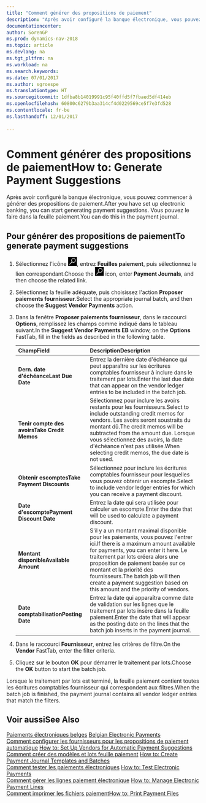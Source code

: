 ```yaml
---
title: "Comment générer des propositions de paiement"
description: "Après avoir configuré la banque électronique, vous pouvez commencer à générer des propositions de paiement. Vous pouvez le faire dans la feuille paiement."
documentationcenter: 
author: SorenGP
ms.prod: dynamics-nav-2018
ms.topic: article
ms.devlang: na
ms.tgt_pltfrm: na
ms.workload: na
ms.search.keywords: 
ms.date: 07/01/2017
ms.author: sgroespe
ms.translationtype: HT
ms.sourcegitcommit: 1dfba8b14019991c95f40ffd5f7fbaed5df414eb
ms.openlocfilehash: 60800c6279b3aa314cf4d0229569ce5f7e3fd528
ms.contentlocale: fr-be
ms.lasthandoff: 12/01/2017

---
```

# <a name="how-to-generate-payment-suggestions"></a><span data-ttu-id="31c65-104">Comment générer des propositions de paiement</span><span class="sxs-lookup"><span data-stu-id="31c65-104">How to: Generate Payment Suggestions</span></span>
<span data-ttu-id="31c65-105">Après avoir configuré la banque électronique, vous pouvez commencer à générer des propositions de paiement.</span><span class="sxs-lookup"><span data-stu-id="31c65-105">After you have set up electronic banking, you can start generating payment suggestions.</span></span> <span data-ttu-id="31c65-106">Vous pouvez le faire dans la feuille paiement.</span><span class="sxs-lookup"><span data-stu-id="31c65-106">You can do this in the payment journal.</span></span>  

## <a name="to-generate-payment-suggestions"></a><span data-ttu-id="31c65-107">Pour générer des propositions de paiement</span><span class="sxs-lookup"><span data-stu-id="31c65-107">To generate payment suggestions</span></span>  

1.  <span data-ttu-id="31c65-108">Sélectionnez l'icône ![Rechercher une page ou un état](../../media/ui-search/search_small.png "icône Rechercher une page ou un état"), entrez **Feuilles paiement**, puis sélectionnez le lien correspondant.</span><span class="sxs-lookup"><span data-stu-id="31c65-108">Choose the ![Search for Page or Report](../../media/ui-search/search_small.png "Search for Page or Report icon") icon, enter **Payment Journals**, and then choose the related link.</span></span>  
2.  <span data-ttu-id="31c65-109">Sélectionnez la feuille adéquate, puis choisissez l'action **Proposer paiements fournisseur**.</span><span class="sxs-lookup"><span data-stu-id="31c65-109">Select the appropriate journal batch, and then choose the **Suggest Vendor Payments** action.</span></span>  
3.  <span data-ttu-id="31c65-110">Dans la fenêtre **Proposer paiements fournisseur**, dans le raccourci **Options**, remplissez les champs comme indiqué dans le tableau suivant.</span><span class="sxs-lookup"><span data-stu-id="31c65-110">In the **Suggest Vendor Payments EB**  window, on the **Options** FastTab, fill in the fields as described in the following table.</span></span>  

    |<span data-ttu-id="31c65-111">Champ</span><span class="sxs-lookup"><span data-stu-id="31c65-111">Field</span></span>|<span data-ttu-id="31c65-112">Description</span><span class="sxs-lookup"><span data-stu-id="31c65-112">Description</span></span>|  
    |---------------------------------|---------------------------------------|  
    |<span data-ttu-id="31c65-113">**Dern. date d'échéance**</span><span class="sxs-lookup"><span data-stu-id="31c65-113">**Last Due Date**</span></span>|<span data-ttu-id="31c65-114">Entrez la dernière date d'échéance qui peut apparaître sur les écritures comptables fournisseur à inclure dans le traitement par lots.</span><span class="sxs-lookup"><span data-stu-id="31c65-114">Enter the last due date that can appear on the vendor ledger entries to be included in the batch job.</span></span>|  
    |<span data-ttu-id="31c65-115">**Tenir compte des avoirs**</span><span class="sxs-lookup"><span data-stu-id="31c65-115">**Take Credit Memos**</span></span>|<span data-ttu-id="31c65-116">Sélectionnez pour inclure les avoirs restants pour les fournisseurs.</span><span class="sxs-lookup"><span data-stu-id="31c65-116">Select to include outstanding credit memos for vendors.</span></span> <span data-ttu-id="31c65-117">Les avoirs seront soustraits du montant dû.</span><span class="sxs-lookup"><span data-stu-id="31c65-117">The credit memos will be subtracted from the amount due.</span></span> <span data-ttu-id="31c65-118">Lorsque vous sélectionnez des avoirs, la date d'échéance n'est pas utilisée.</span><span class="sxs-lookup"><span data-stu-id="31c65-118">When selecting credit memos, the due date is not used.</span></span>|  
    |<span data-ttu-id="31c65-119">**Obtenir escomptes**</span><span class="sxs-lookup"><span data-stu-id="31c65-119">**Take Payment Discounts**</span></span>|<span data-ttu-id="31c65-120">Sélectionnez pour inclure les écritures comptables fournisseur pour lesquelles vous pouvez obtenir un escompte.</span><span class="sxs-lookup"><span data-stu-id="31c65-120">Select to include vendor ledger entries for which you can receive a payment discount.</span></span>|  
    |<span data-ttu-id="31c65-121">**Date d'escompte**</span><span class="sxs-lookup"><span data-stu-id="31c65-121">**Payment Discount Date**</span></span>|<span data-ttu-id="31c65-122">Entrez la date qui sera utilisée pour calculer un escompte.</span><span class="sxs-lookup"><span data-stu-id="31c65-122">Enter the date that will be used to calculate a payment discount.</span></span>|  
    |<span data-ttu-id="31c65-123">**Montant disponible**</span><span class="sxs-lookup"><span data-stu-id="31c65-123">**Available Amount**</span></span>|<span data-ttu-id="31c65-124">S'il y a un montant maximal disponible pour les paiements, vous pouvez l'entrer ici.</span><span class="sxs-lookup"><span data-stu-id="31c65-124">If there is a maximum amount available for payments, you can enter it here.</span></span> <span data-ttu-id="31c65-125">Le traitement par lots créera alors une proposition de paiement basée sur ce montant et la priorité des fournisseurs.</span><span class="sxs-lookup"><span data-stu-id="31c65-125">The batch job will then create a payment suggestion based on this amount and the priority of vendors.</span></span>|  
    |<span data-ttu-id="31c65-126">**Date comptabilisation**</span><span class="sxs-lookup"><span data-stu-id="31c65-126">**Posting Date**</span></span>|<span data-ttu-id="31c65-127">Entrez la date qui apparaîtra comme date de validation sur les lignes que le traitement par lots insère dans la feuille paiement.</span><span class="sxs-lookup"><span data-stu-id="31c65-127">Enter the date that will appear as the posting date on the lines that the batch job inserts in the payment journal.</span></span>|  

4.  <span data-ttu-id="31c65-128">Dans le raccourci **Fournisseur**, entrez les critères de filtre.</span><span class="sxs-lookup"><span data-stu-id="31c65-128">On the **Vendor** FastTab, enter the filter criteria.</span></span>  
5.  <span data-ttu-id="31c65-129">Cliquez sur le bouton **OK** pour démarrer le traitement par lots.</span><span class="sxs-lookup"><span data-stu-id="31c65-129">Choose the **OK** button to start the batch job.</span></span>  

<span data-ttu-id="31c65-130">Lorsque le traitement par lots est terminé, la feuille paiement contient toutes les écritures comptables fournisseur qui correspondent aux filtres.</span><span class="sxs-lookup"><span data-stu-id="31c65-130">When the batch job is finished, the payment journal contains all vendor ledger entries that match the filters.</span></span>  

## <a name="see-also"></a><span data-ttu-id="31c65-131">Voir aussi</span><span class="sxs-lookup"><span data-stu-id="31c65-131">See Also</span></span>  
 <span data-ttu-id="31c65-132">[Paiements électroniques belges](belgian-electronic-payments.md) </span><span class="sxs-lookup"><span data-stu-id="31c65-132">[Belgian Electronic Payments](belgian-electronic-payments.md) </span></span>  
 <span data-ttu-id="31c65-133">[Comment configurer les fournisseurs pour les propositions de paiement automatique](how-to-set-up-vendors-for-automatic-payment-suggestions.md) </span><span class="sxs-lookup"><span data-stu-id="31c65-133">[How to: Set Up Vendors for Automatic Payment Suggestions](how-to-set-up-vendors-for-automatic-payment-suggestions.md) </span></span>  
 <span data-ttu-id="31c65-134">[Comment créer des modèles et lots feuille paiement](how-to-create-payment-journal-templates-and-batches.md) </span><span class="sxs-lookup"><span data-stu-id="31c65-134">[How to: Create Payment Journal Templates and Batches](how-to-create-payment-journal-templates-and-batches.md) </span></span>  
 <span data-ttu-id="31c65-135">[Comment tester les paiements électroniques](how-to-test-electronic-payments.md) </span><span class="sxs-lookup"><span data-stu-id="31c65-135">[How to: Test Electronic Payments](how-to-test-electronic-payments.md) </span></span>  
 <span data-ttu-id="31c65-136">[Comment gérer les lignes paiement électronique](how-to-manage-electronic-payment-lines.md) </span><span class="sxs-lookup"><span data-stu-id="31c65-136">[How to: Manage Electronic Payment Lines](how-to-manage-electronic-payment-lines.md) </span></span>  
 [<span data-ttu-id="31c65-137">Comment imprimer les fichiers paiement</span><span class="sxs-lookup"><span data-stu-id="31c65-137">How to: Print Payment Files</span></span>](how-to-print-payment-files.md)

